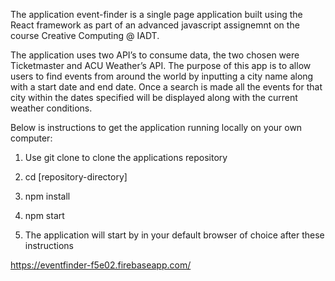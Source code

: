 The application event-finder is a single page application built using the React framework as part of an advanced javascript assignemnt on the course Creative Computing @ IADT.

The application uses two API’s to consume data, the two chosen were Ticketmaster and ACU Weather’s API. The purpose of this app is to allow users to find events from around the world by inputting a city name along with a start date and end date. Once a search is made all the events for that city within the dates specified will be displayed along with the current weather conditions.

Below is instructions to get the application running locally on your own computer:

1) Use git clone to clone the applications repository

2) cd [repository-directory]

3) npm install

4) npm start

5) The application will start by in your default browser of choice after these instructions

https://eventfinder-f5e02.firebaseapp.com/

